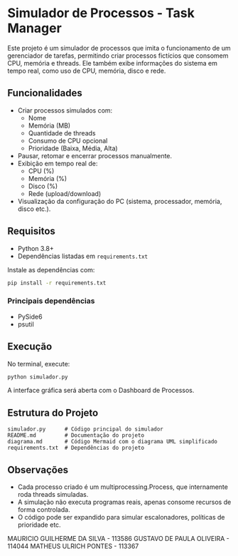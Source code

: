 # Simulador de Processos - Task Manager

Este projeto é um simulador de processos que imita o funcionamento de um gerenciador de tarefas, permitindo criar processos fictícios que consomem CPU, memória e threads. Ele também exibe informações do sistema em tempo real, como uso de CPU, memória, disco e rede.

## Funcionalidades
- Criar processos simulados com:
  - Nome
  - Memória (MB)
  - Quantidade de threads
  - Consumo de CPU opcional
  - Prioridade (Baixa, Média, Alta)
- Pausar, retomar e encerrar processos manualmente.
- Exibição em tempo real de:
  - CPU (%)
  - Memória (%)
  - Disco (%)
  - Rede (upload/download)
- Visualização da configuração do PC (sistema, processador, memória, disco etc.).

## Requisitos
- Python 3.8+
- Dependências listadas em `requirements.txt`

Instale as dependências com:
```bash
pip install -r requirements.txt
```

### Principais dependências
- PySide6
- psutil

## Execução
No terminal, execute:
```bash
python simulador.py
```

A interface gráfica será aberta com o Dashboard de Processos.

## Estrutura do Projeto
```
simulador.py      # Código principal do simulador
README.md         # Documentação do projeto
diagrama.md       # Código Mermaid com o diagrama UML simplificado
requirements.txt  # Dependências do projeto
```

## Observações
- Cada processo criado é um multiprocessing.Process, que internamente roda threads simuladas.
- A simulação não executa programas reais, apenas consome recursos de forma controlada.
- O código pode ser expandido para simular escalonadores, políticas de prioridade etc.

MAURICIO GUILHERME DA SILVA - 113586
GUSTAVO DE PAULA OLIVEIRA - 114044
MATHEUS ULRICH PONTES - 113367
